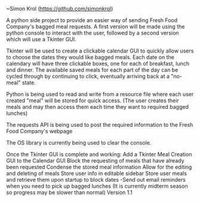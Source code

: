 ~Simon Krol (https://github.com/simonkrol)

A python side project to provide an easier way of sending Fresh Food Company's bagged meal requests. A first version will be made using the python console to interact with the user, followed by a second version which will use a Tkinter GUI.

Tkinter will be used to create a clickable calendar GUI to quickly allow users to choose the dates they would like bagged meals. Each date on the calendary will have three clickable boxes, one for each of breakfast, lunch and dinner. The available saved meals for each part of the day can be cycled through by continuing to click, eventually arriving back at a "no-meal" state.

Python is being used to read and write from a resource file where each user created "meal" will be stored for quick access. (The user creates their meals and may then access them each time they want to required bagged lunches)

The requests API is being used to post the required information to the Fresh Food Company's webpage

The OS library is currently being used to clear the console.


Once the Tkinter GUI is complete and working:
Add a Tkinter Meal Creation GUI to the Calendar GUI
Block the requesting of meals that have already been requested
Condense the stored meal information
Allow for the editing and deleting of meals
Store user info in editable sidebar
Store user meals and retrieve them upon startup to block dates
-Send out email reminders when you need to pick up bagged lunches
(It is currently midterm season so progress may be slower than normal)
Version 1.1